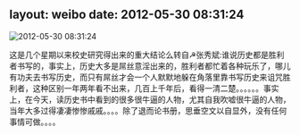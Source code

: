 layout: weibo
date: 2012-05-30 08:31:24
---
<meta name="referrer" content="no-referrer" />

<img src="/images/renren.ico" style="float: left;"/>2012-05-30 08:31:24

这是几个星期以来校史研究得出来的重大结论么转自☭张秀斌:谁说历史都是胜利者书写的，事实上，历史大多是屌丝意淫出来的，胜利者都忙着各种玩乐了，哪儿有功夫去书写历史，而只有屌丝才会一个人默默地躲在角落里靠书写历史来诅咒胜利者，这种区别一年两年看不出来，几百上千年后，看得一清二楚。。。。。。事实上，在今天，读历史书中看到的很多很牛逼的人物，尤其自我吹嘘很牛逼的人物，当年大多过得凄凄惨惨戚戚。。。。除了退而论书册，思垂空文以自显外，没有任何事情可做。。。。

